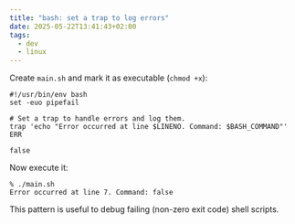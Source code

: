 ```yaml
---
title: "bash: set a trap to log errors"
date: 2025-05-22T13:41:43+02:00
tags:
  - dev
  - linux
---
```


Create `main.sh` and mark it as executable (`chmod +x`):

```shell
#!/usr/bin/env bash
set -euo pipefail

# Set a trap to handle errors and log them.
trap 'echo "Error occurred at line $LINENO. Command: $BASH_COMMAND"' ERR

false
```

Now execute it:

```shell
% ./main.sh
Error occurred at line 7. Command: false
```

This pattern is useful to debug failing (non-zero exit code) shell scripts.
